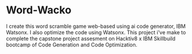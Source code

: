 # Word-Wacko
I create this word scramble game web-based using ai code generator, IBM Watsonx. I also optimize the code using Watsonx. This project i've make to complete the capstone project assesment on Hacktiv8 x IBM Skillbuild bootcamp of Code Generation and Code Optimization.
